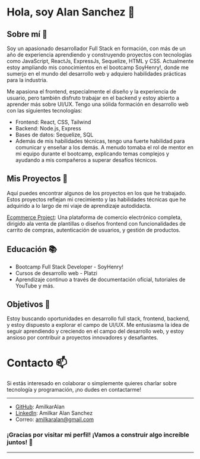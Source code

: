# Hola, soy Alan Sanchez 👋

## Sobre mí 🚀

Soy un apasionado desarrollador Full Stack en formación, con más de un año de experiencia aprendiendo y construyendo proyectos con tecnologías como JavaScript, ReactJs, ExpressJs, Sequelize, HTML y CSS. Actualmente estoy ampliando mis conocimientos en el bootcamp SoyHenry!, donde me sumerjo en el mundo del desarrollo web y adquiero habilidades prácticas para la industria.

Me apasiona el frontend, especialmente el diseño y la experiencia de usuario, pero también disfruto trabajar en el backend y estoy abierto a aprender más sobre UI/UX. Tengo una sólida formación en desarrollo web con las siguientes tecnologías:

* Frontend: React, CSS, Tailwind
* Backend: Node.js, Express
* Bases de datos: Sequelize, SQL
* Además de mis habilidades técnicas, tengo una fuerte habilidad para comunicar y enseñar a los demás. A menudo tomaba el rol de mentor en mi equipo durante el bootcamp, explicando temas complejos y ayudando a mis compañeros a superar desafíos técnicos.

## Mis Proyectos 💼
Aquí puedes encontrar algunos de los proyectos en los que he trabajado. Estos proyectos reflejan mi crecimiento y las habilidades técnicas que he adquirido a lo largo de mi viaje de aprendizaje autodidacta.

[Ecommerce Project](https://github.com/AmilkarAlan/PF-FrontEnd-Ecommerce): Una plataforma de comercio electrónico completa, dirigido ala venta de plantillas o diseños frontend con funcionalidades de carrito de compras, autenticación de usuarios, y gestión de productos.

## Educación 📚
* Bootcamp Full Stack Developer - SoyHenry!
* Cursos de desarrollo web - Platzi
* Aprendizaje continuo a través de documentación oficial, tutoriales de YouTube y más.

## Objetivos 🎯

Estoy buscando oportunidades en desarrollo full stack, frontend, backend, y estoy dispuesto a explorar el campo de UI/UX. Me entusiasma la idea de seguir aprendiendo y creciendo en el campo del desarrollo web, y estoy ansioso por contribuir a proyectos innovadores y desafiantes.

# Contacto 📫
Si estás interesado en colaborar o simplemente quieres charlar sobre tecnología y programación, ¡no dudes en contactarme!

---

* [GitHub](https://github.com/AmilkarAlan): AmilkarAlan
* [LinkedIn](https://www.linkedin.com/in/amilkar-sanchez-martinez-3b6aab166/): Amilkar Alan Sanchez
* Correo: amilkaralan@gmail.com

### ¡Gracias por visitar mi perfil! ¡Vamos a construir algo increíble juntos! 🚀

---
